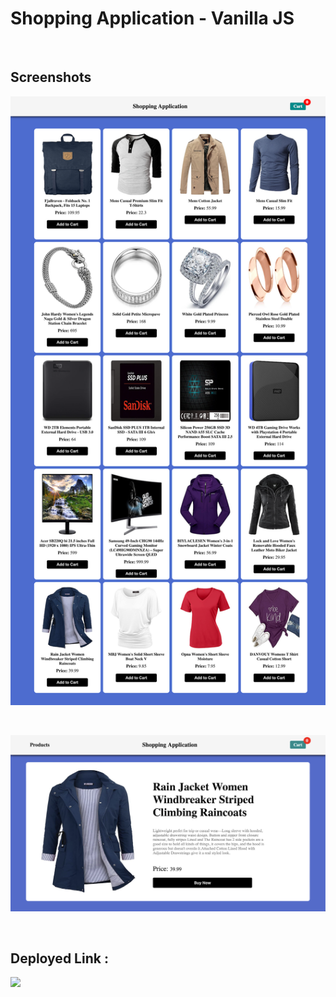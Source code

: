 # Shopping Application - Vanilla JS

<br/>

## Screenshots

![screenshot1](./screenshot1.png)

<br/>

![screenshot2](./screenshot2.png)

<br/>

## **Deployed Link :**
<a href="https://shoppy-app-vanillajs.netlify.app/product.html" target="_blank"><img src="https://img.shields.io/badge/Netlify-00C7B7?style=for-the-badge&logo=netlify&logoColor=white"/></a>